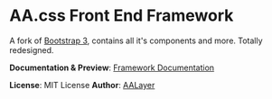 # AA.css Front End Framework
A fork of [Bootstrap 3](https://getbootstrap.com/docs/3.3/), contains all it's components and more. Totally redesigned.


**Documentation & Preview**: [Framework Documentation](https://framework.aalayer.com/)  

**License**: MIT License
**Author**: [AALayer](https://aalayer.com/)
